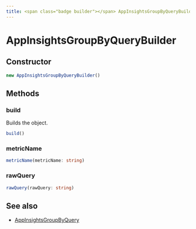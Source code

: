```yaml
---
title: <span class="badge builder"></span> AppInsightsGroupByQueryBuilder
---
```

# <span class="badge builder"></span> AppInsightsGroupByQueryBuilder

## Constructor

```typescript
new AppInsightsGroupByQueryBuilder()
```
## Methods

### <span class="badge object-method"></span> build

Builds the object.

```typescript
build()
```

### <span class="badge object-method"></span> metricName

```typescript
metricName(metricName: string)
```

### <span class="badge object-method"></span> rawQuery

```typescript
rawQuery(rawQuery: string)
```

## See also

 * <span class="badge object-type-interface"></span> [AppInsightsGroupByQuery](./object-AppInsightsGroupByQuery.md)
